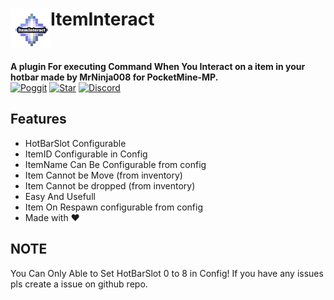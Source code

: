 <h1>ItemInteract<img src="https://github.com/MrNinja008/ItemInteract/blob/main/icon.png" height="64" width="64" align="left" alt=""></h1><br>

<b>A plugin For executing Command When You Interact on a item in your hotbar made by MrNinja008 for PocketMine-MP.</b><br>
[![Poggit](https://poggit.pmmp.io/ci.shield/mrninja008/iteminteract/iteminteract)](https://poggit.pmmp.io/ci/mrninja008/iteminteract/iteminteract)
[![Star](https://img.shields.io/github/stars/MrNinja008/ItemInteract)](https://github.com/MrNinja008/ItemInteract/stargazers)
[![Discord](https://img.shields.io/discord/829219859183173683.svg?label=&logo=discord&logoColor=ffffff&color=7389D8&labelColor=6A7EC2)](https://discord.gg/rqPHRxeTEu)

## Features
- HotBarSlot Configurable 
- ItemID Configurable in Config
- ItemName Can Be Configurable from config
- Item Cannot be Move (from inventory)
- Item Cannot be dropped (from inventory)
- Easy And Usefull
- Item On Respawn configurable from config
- Made with ❤️
## NOTE 
You Can Only Able to Set HotBarSlot 0 to 8 in Config!
If you have any issues pls create a issue on github repo.
